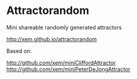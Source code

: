 Attractorandom
==

Mini shareable randomly generated attractors

http://xem.github.io/attractorandom


Based on:

http://github.com/xem/miniCliffordAttractor
http://github.com/xem/miniPeterDeJongAttractor